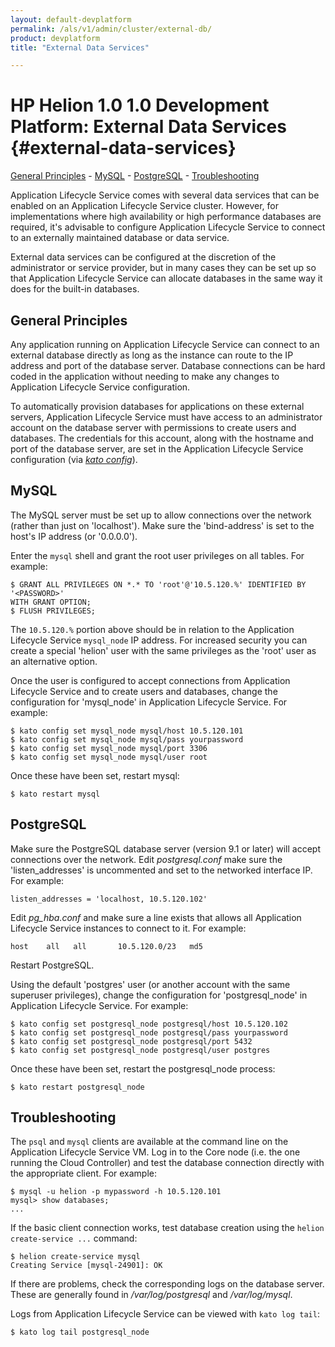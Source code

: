 ```yaml
---
layout: default-devplatform
permalink: /als/v1/admin/cluster/external-db/
product: devplatform
title: "External Data Services"

---
```

<!--PUBLISHED-->

# HP Helion 1.0 1.0 Development Platform: External Data Services {#external-data-services}
[General Principles](#general-principles)
    -   [MySQL](#mysql)
    -   [PostgreSQL](#postgresql)
    -   [Troubleshooting](#troubleshooting)

Application Lifecycle Service comes with several data services that can be enabled on an Application Lifecycle Service cluster. However, for implementations where high
availability or high performance databases are required, it's advisable
to configure Application Lifecycle Service to connect to an externally maintained database or
data service.

External data services can be configured at the discretion of the
administrator or service provider, but in many cases they can be set up
so that Application Lifecycle Service can allocate databases in the same way it does for the
built-in databases.

General Principles[](#general-principles "Permalink to this headline")
-----------------------------------------------------------------------

Any application running on Application Lifecycle Service can connect to an external database
directly as long as the instance can route to the IP address and port of
the database server. Database connections can be hard coded in the
application without needing to make any changes to Application Lifecycle Service
configuration.

To automatically provision databases for applications on these external
servers, Application Lifecycle Service must have access to an administrator account on the
database server with permissions to create users and databases. The
credentials for this account, along with the hostname and port of the
database server, are set in the Application Lifecycle Service configuration (via [*kato
config*](/als/v1/admin/reference/kato-ref/#kato-command-ref-config)).

MySQL[](#mysql "Permalink to this headline")
---------------------------------------------

The MySQL server must be set up to allow connections over the network
(rather than just on 'localhost'). Make sure the 'bind-address' is set
to the host's IP address (or '0.0.0.0').

Enter the `mysql` shell and grant the root user
privileges on all tables. For example:

    $ GRANT ALL PRIVILEGES ON *.* TO 'root'@'10.5.120.%' IDENTIFIED BY
    '<PASSWORD>'
    WITH GRANT OPTION;
    $ FLUSH PRIVILEGES;

The `10.5.120.%` portion above should be in relation
to the Application Lifecycle Service `mysql_node` IP address. For
increased security you can create a special 'helion' user with the
same privileges as the 'root' user as an alternative option.

Once the user is configured to accept connections from Application Lifecycle Service and to
create users and databases, change the configuration for 'mysql\_node'
in Application Lifecycle Service. For example:

    $ kato config set mysql_node mysql/host 10.5.120.101
    $ kato config set mysql_node mysql/pass yourpassword
    $ kato config set mysql_node mysql/port 3306
    $ kato config set mysql_node mysql/user root

Once these have been set, restart mysql:

    $ kato restart mysql

PostgreSQL[](#postgresql "Permalink to this headline")
-------------------------------------------------------

Make sure the PostgreSQL database server (version 9.1 or later) will
accept connections over the network. Edit *postgresql.conf* make sure
the 'listen\_addresses' is uncommented and set to the networked
interface IP. For example:

    listen_addresses = 'localhost, 10.5.120.102'

Edit *pg\_hba.conf* and make sure a line exists that allows all Application Lifecycle Service
instances to connect to it. For example:

    host    all   all       10.5.120.0/23   md5

Restart PostgreSQL.

Using the default 'postgres' user (or another account with the same
superuser privileges), change the configuration for 'postgresql\_node'
in Application Lifecycle Service. For example:

    $ kato config set postgresql_node postgresql/host 10.5.120.102
    $ kato config set postgresql_node postgresql/pass yourpassword
    $ kato config set postgresql_node postgresql/port 5432
    $ kato config set postgresql_node postgresql/user postgres

Once these have been set, restart the postgresql\_node process:

    $ kato restart postgresql_node

Troubleshooting[](#troubleshooting "Permalink to this headline")
-----------------------------------------------------------------

The `psql` and `mysql` clients
are available at the command line on the Application Lifecycle Service VM. Log in to the Core
node (i.e. the one running the Cloud Controller) and test the database
connection directly with the appropriate client. For example:

    $ mysql -u helion -p mypassword -h 10.5.120.101
    mysql> show databases;
    ...

If the basic client connection works, test database creation using the
`helion create-service ...` command:

    $ helion create-service mysql
    Creating Service [mysql-24901]: OK

If there are problems, check the corresponding logs on the database
server. These are generally found in */var/log/postgresql* and
*/var/log/mysql*.

Logs from Application Lifecycle Service can be viewed with `kato log tail`:

    $ kato log tail postgresql_node
